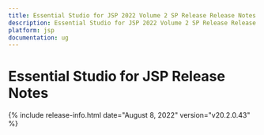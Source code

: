 ```yaml
---
title: Essential Studio for JSP 2022 Volume 2 SP Release Release Notes  
description: Essential Studio for JSP 2022 Volume 2 SP Release Release Notes  
platform: jsp
documentation: ug
---
```


# Essential Studio for JSP  Release Notes  

{% include release-info.html date="August 8, 2022"  version="v20.2.0.43" %} 




